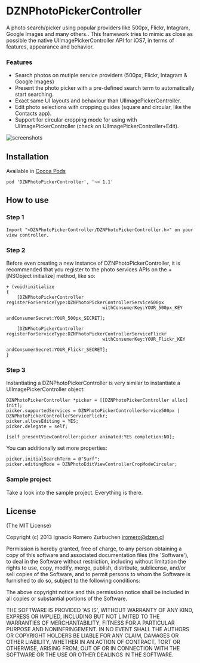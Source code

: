 DZNPhotoPickerController
========================

A photo search/picker using popular providers like 500px, Flickr, Intagram, Google Images and many others..
This framework tries to mimic as close as possible the native UIImagePickerController API for iOS7, in terms of features, appearance and behavior.

### Features
* Search photos on mutiple service providers (500px, Flickr, Intagram & Google Images)
* Present the photo picker with a pre-defined search term to automatically start searching.
* Exact same UI layouts and behaviour than UIImagePickerController.
* Edit photo selections with cropping guides (square and circular, like the Contacts app).
* Support for circular cropping mode for using with UIImagePickerController (check on UIImagePickerController+Edit).

![screenshots](https://dl.dropboxusercontent.com/u/2452151/Permalink/DZNPhotoPickerController_screenshots.png)

## Installation

Available in [Cocoa Pods](http://cocoapods.org/?q=DZNPhotoPickerController)
```
pod 'DZNPhotoPickerController', '~> 1.1'
```

## How to use

### Step 1

```
Import "<DZNPhotoPickerController/DZNPhotoPickerController.h>" on your view controller.
```

### Step 2
Before even creating a new instance of DZNPhotoPickerController, it is recommended that you register to the photo services APIs on the +[NSObject initialize] method, like so:
```
+ (void)initialize
{
    [DZNPhotoPickerController registerForServiceType:DZNPhotoPickerControllerService500px
                                    withConsumerKey:YOUR_500px_KEY
                                  andConsumerSecret:YOUR_500px_SECRET];
    
    [DZNPhotoPickerController registerForServiceType:DZNPhotoPickerControllerServiceFlickr
                                    withConsumerKey:YOUR_Flickr_KEY
                                  andConsumerSecret:YOUR_Flickr_SECRET];
}
```

### Step 3
Instantiating a DZNPhotoPickerController is very similar to instantiate a UIImagePickerController object:
```
DZNPhotoPickerController *picker = [[DZNPhotoPickerController alloc] init];
picker.supportedServices = DZNPhotoPickerControllerService500px | DZNPhotoPickerControllerServiceFlickr;
picker.allowsEditing = YES;
picker.delegate = self;
    
[self presentViewController:picker animated:YES completion:NO];
````

You can additionally set more properties:
```
picker.initialSearchTerm = @"Surf";
picker.editingMode = DZNPhotoEditViewControllerCropModeCircular;
````

### Sample project
Take a look into the sample project. Everything is there.<br>


## License
(The MIT License)

Copyright (c) 2013 Ignacio Romero Zurbuchen <iromero@dzen.cl>

Permission is hereby granted, free of charge, to any person obtaining a copy of this software and associated documentation files (the 'Software'), to deal in the Software without restriction, including without limitation the rights to use, copy, modify, merge, publish, distribute, sublicense, and/or sell copies of the Software, and to permit persons to whom the Software is furnished to do so, subject to the following conditions:

The above copyright notice and this permission notice shall be included in all copies or substantial portions of the Software.

THE SOFTWARE IS PROVIDED 'AS IS', WITHOUT WARRANTY OF ANY KIND, EXPRESS OR IMPLIED, INCLUDING BUT NOT LIMITED TO THE WARRANTIES OF MERCHANTABILITY, FITNESS FOR A PARTICULAR PURPOSE AND NONINFRINGEMENT. IN NO EVENT SHALL THE AUTHORS OR COPYRIGHT HOLDERS BE LIABLE FOR ANY CLAIM, DAMAGES OR OTHER LIABILITY, WHETHER IN AN ACTION OF CONTRACT, TORT OR OTHERWISE, ARISING FROM, OUT OF OR IN CONNECTION WITH THE SOFTWARE OR THE USE OR OTHER DEALINGS IN THE SOFTWARE.
